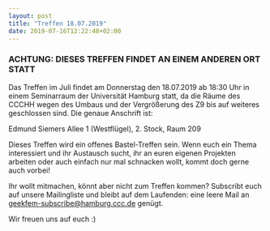 ```yaml
---
layout: post
title: "Treffen 18.07.2019"
date: 2019-07-16T12:22:48+02:00
---
```

### ACHTUNG: DIESES TREFFEN FINDET AN EINEM ANDEREN ORT STATT

Das Treffen im Juli findet am Donnerstag den 18.07.2019 ab 18:30 Uhr in
einem Seminarraum der Universität Hamburg statt, da die Räume des
CCCHH wegen des Umbaus und der Vergrößerung des Z9 bis auf weiteres
geschlossen sind. Die genaue Anschrift ist:

Edmund Siemers Allee 1 (Westflügel), 2. Stock, Raum 209

Dieses Treffen wird ein offenes Bastel-Treffen sein. Wenn euch ein
Thema interessiert und ihr Austausch sucht, ihr an euren eigenen
Projekten arbeiten oder auch einfach nur mal schnacken wollt, kommt
doch gerne auch vorbei!

Ihr wollt mitmachen, könnt aber nicht zum Treffen kommen? Subscribt
euch auf unsere Mailingliste und bleibt auf dem Laufenden: eine leere
Mail an geekfem-subscribe@hamburg.ccc.de genügt.

Wir freuen uns auf euch :)
